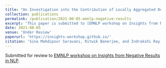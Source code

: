 ```yaml
---
title: "An Investigation into the Contribution of Locally Aggregated Descriptors to Figurative Language Identification"
collection: publications
permalink: /publication/2021-08-05-emnlp-negative-results
excerpt: 'This paper is submitted to [EMNLP workshop on Insights from Negative Results in NLP](https://insights-workshop.github.io/) for review.'
date: 2021-08-05
venue: 'Under Review'
paperurl: 'https://insights-workshop.github.io/'
citation: 'Sina Mahdipour Saravani, Ritwik Banerjee, and Indrakshi Ray. (2021). &quot;An Investigation into the Contribution of Locally Aggregated Descriptors to Figurative Language Identification.&quot; <i>Submitted to EMNLP 2021 Workshop on Insights from Negative Results in NLP</i>.'
---
```

<!-- This paper is about the number 1. The number 2 is left for future work. -->
Submitted for review to [EMNLP workshop on Insights from Negative Results in NLP](https://insights-workshop.github.io/).
<!-- [Download paper here](http://academicpages.github.io/files/paper1.pdf) -->

<!-- Recommended citation: Your Name, You. (2009). "Paper Title Number 1." <i>Journal 1</i>. 1(1). -->
